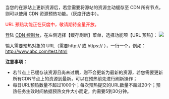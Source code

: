 当您的在源站上更新资源后，若您需要将源站的资源主动缓存至 CDN 所有节点，则可以使用 CDN 资源预热功能。（灰度开放中）。

<font color="red">URL 预热功能正在灰度中，敬请期待全量开放。</font>


登陆 [CDN 控制台](https://console.qcloud.com/cdn)，在左侧选择【缓存刷新】菜单，选择功能项【URL 预热】：
![](https://mc.qcloudimg.com/static/img/9382c4263460e6031b757ddb9dc0b2c5/image.png)

输入需要预热对象的 URL（需要http:// 或 https:// ），一行一个，例如：http://www.abc.com/test.html

**注意事项：**

+ 若节点上已缓存该资源且尚未过期，则不会更新为最新的资源，若您需要更新所有CDN节点上的资源到最新，可以在预热前先进行刷新操作；
+ 每日URL预热数量不超过1000个；每次预热提交的URL数量不超过20个；预热任务生效时间依据预热文件大小而定，约需要5到30分钟。
